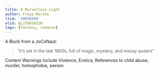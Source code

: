 ```yaml
---
title: A Marvellous Light
author: Freya Marske
ltid: '24656599'
olid: OL37993952M
tags: [fantasy, romance]
---
```


A Blurb from a JoCoNaut:

> "It’s set in the late 1800s, full of magic, mystery, and messy queers"

Content Warnings include Violence, Erotica, References to child abuse, murder,
homophobia, sexism
